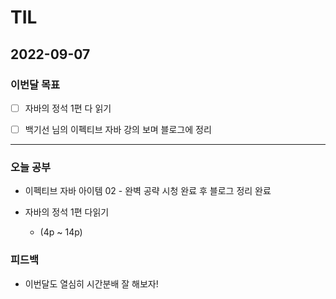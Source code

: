 # TIL

## 2022-09-07


### 이번달 목표

- [ ] 자바의 정석 1편 다 읽기

- [ ] 백기선 님의 이펙티브 자바 강의 보며 블로그에 정리

---


### 오늘 공부

- 이펙티브 자바 아이템 02 - 완벽 공략 시청 완료 후 블로그 정리 완료

- 자바의 정석 1편 다읽기
  - (4p ~ 14p)

### 피드백

- 이번달도 열심히 시간분배 잘 해보자!

